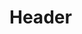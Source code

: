 <!-- TITLE: La Révolte De Galsénésiennes -->
<!-- SUBTITLE: Présentation du livre : La Révolte De Galsénésiennes -->

# Header